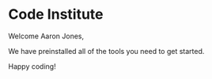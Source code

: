 # Code Institute

Welcome Aaron Jones,

We have preinstalled all of the tools you need to get started.

Happy coding!